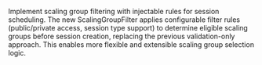 Implement scaling group filtering with injectable rules for session scheduling. The new ScalingGroupFilter applies configurable filter rules (public/private access, session type support) to determine eligible scaling groups before session creation, replacing the previous validation-only approach. This enables more flexible and extensible scaling group selection logic.
